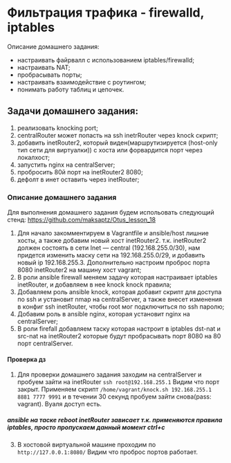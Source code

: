 # Фильтрация трафика - firewalld, iptables 

Описание домашнего задания:
- настраивать файрвалл с использованием iptables/firewalld;
- настраивать NAT;
- пробрасывать порты;
- настраивать взаимодействие с роутингом;
- понимать работу таблиц и цепочек.

## Задачи домашнего задания:


1) реализовать knocking port;
2) centralRouter может попасть на ssh inetrRouter через knock скрипт;
3) добавить inetRouter2, который виден(маршрутизируется (host-only тип сети для виртуалки)) с хоста или форвардится порт через локалхост;
4) запустить nginx на centralServer;
5) пробросить 80й порт на inetRouter2 8080;
6) дефолт в инет оставить через inetRouter;


### Описание домашнего задания

Для выполнения домашнего задания будем испольовать следующий стенд: https://github.com/maksaptz/Otus_lesson_18


1) Для начало закомментируем в Vagrantfile и ansible/host лишние хосты, а также добавим новый хост inetRouter2. т.к. inetRouter2 должен состоять в сети Inet — central (192.168.255.0/30), нам придется изменить маску сети на 192.168.255.0/29, и добавить новый  ip 192.168.255.3. Дополнительно настроим проброс порта 8080 inetRouter2 на машину хост vagrant;
2) В роли ansible firewall меняем задачу которая настраивает iptables inetRouter, и добавляем в нее knock knock правила;
3) Добавляем роль ansible knock, которая добавит скрипт для доступа по ssh и установит nmap на centralServer, а также внесет изменения в конфиг ssh inetRouter, чтобы root мог подключиться по ssh паролю;
4) Добавим роль в ansible nginx, которая установит nginx на centralServer;
5) В роли firefall добавляем таску которая настроит в iptables dst-nat и  src-nat на inetRouter2 которые будут пробрасывать порт 8080 на 80 порт centralServer.


#### Проверка дз
1) Для проверки домашнего задания заходим на centralServer и пробуем зайти на inetRouter ```ssh root@192.168.255.1``` Видим что порт закрыт. Применяем скрипт ```/home/vagrant/knock.sh 192.168.255.1 8881 7777 9991``` и в течении 30 секунд пробуем зайти снова(pass: vagrant). Вуаля доступ есть.
##### ansible на таске reboot inetRouter зависает т.к. применяются правила iptables, просто пропускаем данный момент ctrl+c
3) В хостовой виртуальной машине проходим по ```http://127.0.0.1:8080/``` Видим что проброс портов работает.
